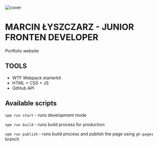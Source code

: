 ![cover](https://marcin-lyszczarz.github.io/og-wtf.png)

# MARCIN ŁYSZCZARZ - JUNIOR FRONTEN DEVELOPER 

Portfolio website

## TOOLS

- WTF Webpack starterkit
- HTML + CSS + JS
- GitHub API

## Available scripts

`npm run start` - runs development mode

`npm run build` - runs build process for production

`npm run publish` - runs build process and publish the page using `gh-pages` branch

